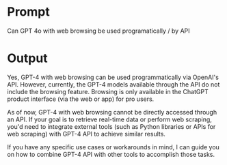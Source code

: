 # Prompt

Can GPT 4o with web browsing be used programatically / by API

# Output

Yes, GPT-4 with web browsing can be used programmatically via OpenAI's API. However, currently, the GPT-4 models available through the API do not include the browsing feature. Browsing is only available in the ChatGPT product interface (via the web or app) for pro users.

As of now, GPT-4 with web browsing cannot be directly accessed through an API. If your goal is to retrieve real-time data or perform web scraping, you'd need to integrate external tools (such as Python libraries or APIs for web scraping) with GPT-4 API to achieve similar results.

If you have any specific use cases or workarounds in mind, I can guide you on how to combine GPT-4 API with other tools to accomplish those tasks.
